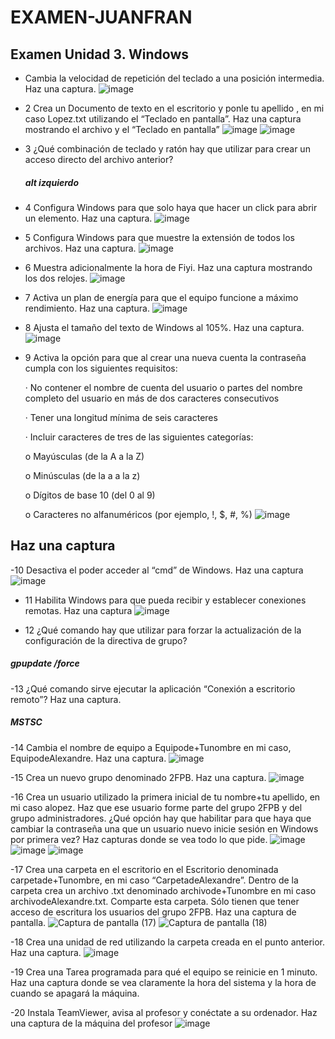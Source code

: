 # EXAMEN-JUANFRAN
## Examen Unidad 3. Windows
-  Cambia la velocidad de repetición del teclado a una posición intermedia. Haz una captura.
![image](https://github.com/user-attachments/assets/081e9784-a112-4954-af4b-6e17d21f2f95)

- 2 Crea un Documento de texto en el escritorio y ponle tu apellido , en mi caso Lopez.txt utilizando el “Teclado en pantalla”. Haz una captura mostrando el archivo y el “Teclado en pantalla”
  ![image](https://github.com/user-attachments/assets/5c5bea91-fc82-47eb-85b5-1273331a61e5)
![image](https://github.com/user-attachments/assets/f7a7ce22-714d-4d88-a083-e80e75d78eb7)

- 3 ¿Qué combinación de teclado y ratón hay que utilizar para crear un acceso directo del archivo anterior?
   ##### alt izquierdo
- 4 Configura Windows para que solo haya que hacer un click para abrir un elemento. Haz una captura.
![image](https://github.com/user-attachments/assets/d47656d3-afd7-42f6-9502-b22e8b902ebf)

- 5 Configura Windows para que muestre la extensión de todos los archivos. Haz una captura.
![image](https://github.com/user-attachments/assets/939d551b-dc8b-48a3-9383-e41c19b7ddc9)

- 6 Muestra adicionalmente la hora de Fiyi. Haz una captura mostrando los dos relojes.
![image](https://github.com/user-attachments/assets/ec1636ec-4b23-4737-876d-f1bb8baee2fb)

- 7 Activa un plan de energía para que el equipo funcione a máximo rendimiento. Haz una captura.
![image](https://github.com/user-attachments/assets/93e6f9e3-b5fc-4c59-8cea-9a833b45fa05)

- 8 Ajusta el tamaño del texto de Windows al 105%. Haz una captura.
![image](https://github.com/user-attachments/assets/b2e37769-0abf-48f8-9849-a9d4acad40ac)

- 9 Activa la opción para que al crear una nueva cuenta la contraseña cumpla con los siguientes requisitos:
  
     · No contener el nombre de cuenta del usuario o partes del nombre completo del usuario en más de dos caracteres consecutivos

    · Tener una longitud mínima de seis caracteres

    · Incluir caracteres de tres de las siguientes categorías:

     o Mayúsculas (de la A a la Z)

  o Minúsculas (de la a a la z)
          
   o Dígitos de base 10 (del 0 al 9)

   o Caracteres no alfanuméricos (por ejemplo, !, $, #, %)
  ![image](https://github.com/user-attachments/assets/d07d1708-1f5c-4785-b236-114b0911a225)

## Haz una captura
-10 Desactiva el poder acceder al “cmd” de Windows. Haz una captura
![image](https://github.com/user-attachments/assets/cbfb3291-0533-42ce-95d8-f77aeb14f008)

- 11 Habilita Windows para que pueda recibir y establecer conexiones remotas. Haz una captura
![image](https://github.com/user-attachments/assets/ed77b722-3042-4af3-b009-ee7de6a4dadd)

- 12 ¿Qué comando hay que utilizar para forzar la actualización de la configuración de la directiva de grupo?
##### gpupdate /force
-13 ¿Qué comando sirve ejecutar la aplicación “Conexión a escritorio remoto”? Haz una captura.
##### MSTSC
-14 Cambia el nombre de equipo a Equipode+Tunombre en mi caso, EquipodeAlexandre. Haz una captura.
![image](https://github.com/user-attachments/assets/eefb6acc-5a2b-4e31-8087-0c375d5005f7)

-15 Crea un nuevo grupo denominado 2FPB. Haz una captura.
![image](https://github.com/user-attachments/assets/921282eb-0052-4039-b684-26ae0dc79955)

-16 Crea un usuario utilizado la primera inicial de tu nombre+tu apellido, en mi caso alopez. Haz que ese usuario forme parte del grupo 2FPB y del grupo administradores. ¿Qué opción hay que habilitar para que haya que cambiar la contraseña una que un usuario nuevo inicie sesión en Windows por primera vez? Haz capturas donde se vea todo lo que pide.
![image](https://github.com/user-attachments/assets/d19c56ba-72a0-4ef2-a100-2869421768a6)
![image](https://github.com/user-attachments/assets/054a8cc2-6c7d-4bcc-8a56-441b9524af56)
![image](https://github.com/user-attachments/assets/7a5c237e-ce63-459b-8054-d7277773dcca)

-17 Crea una carpeta en el escritorio en el Escritorio denominada carpetade+Tunombre, en mi caso “CarpetadeAlexandre”. Dentro de la carpeta crea un archivo .txt denominado archivode+Tunombre en mi caso archivodeAlexandre.txt. Comparte esta carpeta. Sólo tienen que tener acceso de escritura los usuarios del grupo 2FPB. Haz una captura de pantalla.
![Captura de pantalla (17)](https://github.com/user-attachments/assets/3613a88b-3995-4ac7-8ec4-02525fa30761)
![Captura de pantalla (18)](https://github.com/user-attachments/assets/30788bd9-a44a-4f10-b764-7e536aeeb432)

-18 Crea una unidad de red utilizando la carpeta creada en el punto anterior. Haz una captura.
![image](https://github.com/user-attachments/assets/8c422f89-653a-4753-9b49-2f0f4e6140dc)

-19 Crea una Tarea programada para qué el equipo se reinicie en 1 minuto. Haz una captura donde se vea claramente la hora del sistema y la hora de cuando se apagará la máquina.

-20 Instala TeamViewer, avisa al profesor y conéctate a su ordenador. Haz una captura de la máquina del profesor
![image](https://github.com/user-attachments/assets/8ceb4174-de39-4d7c-8d7b-72aa1d60d1b1)
